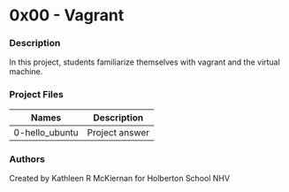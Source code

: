 # 0x00 - Vagrant

### Description
In this project, students familiarize themselves with vagrant and the virtual machine.

### Project Files
Names | Description
------|-----------------------
0-hello_ubuntu | Project answer

### Authors
Created by Kathleen R McKiernan for Holberton School NHV